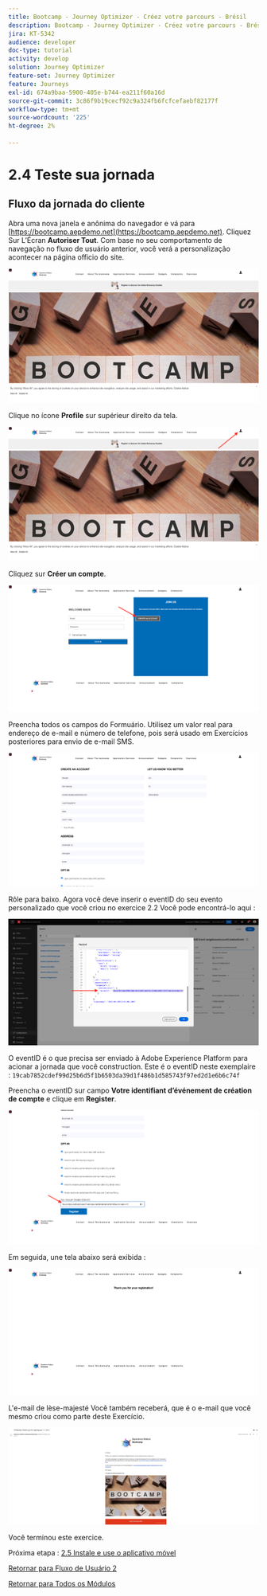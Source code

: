 ```yaml
---
title: Bootcamp - Journey Optimizer - Créez votre parcours - Brésil
description: Bootcamp - Journey Optimizer - Créez votre parcours - Brésil
jira: KT-5342
audience: developer
doc-type: tutorial
activity: develop
solution: Journey Optimizer
feature-set: Journey Optimizer
feature: Journeys
exl-id: 674a9baa-5900-405e-b744-ea211f60a16d
source-git-commit: 3c86f9b19cecf92c9a324fb6fcfcefaebf82177f
workflow-type: tm+mt
source-wordcount: '225'
ht-degree: 2%

---
```


# 2.4 Teste sua jornada

## Fluxo da jornada do cliente

Abra uma nova janela e anônima do navegador e vá para [https://bootcamp.aepdemo.net](https://bootcamp.aepdemo.net). Cliquez Sur L’Écran **Autoriser Tout**. Com base no seu comportamento de navegação no fluxo de usuário anterior, você verá a personalização acontecer na página officio do site.

![DSN](./images/web8a.png)

Clique no ícone **Profile** sur supérieur direito da tela.

![Démonstration](./images/web8b.png)

Cliquez sur **Créer un compte**.

![Démonstration](./images/pv5.png)

Preencha todos os campos do Formuário. Utilisez um valor real para endereço de e-mail e número de telefone, pois será usado em Exercícios posteriores para envio de e-mail SMS.

![Démonstration](./images/pv7a.png)

Rôle para baixo. Agora você deve inserir o eventID do seu evento personalizado que você criou no exercice 2.2 Você pode encontrá-lo aqui :

![ACOP](./images/payloadeventID.png)

O eventID é o que precisa ser enviado à Adobe Experience Platform para acionar a jornada que você construction. Este é o eventID neste exemplaire :
`19cab7852cdef99d25b6d5f1b6503da39d1f486b1d585743f97ed2d1e6b6c74f`

Preencha o eventID sur campo **Votre identifiant d’événement de création de compte** e clique em **Register**.

![Démonstration](./images/pv8a.png)

Em seguida, une tela abaixo será exibida :

![Démonstration](./images/pv9.png)

L&#39;e-mail de lèse-majesté Você também receberá, que é o e-mail que você mesmo criou como parte deste Exercício.

![Démonstration](./images/pv10a.png)

Você terminou este exercice.

Próxima etapa : [2.5 Instale e use o aplicativo móvel](./ex5.md)

[Retornar para Fluxo de Usuário 2](./uc2.md)

[Retornar para Todos os Módulos](../../overview.md)
